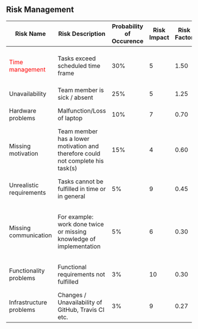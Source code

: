 ## Risk Management
| **Risk Name** | **Risk Description** | **Probability of Occurence** | **Risk Impact** | **Risk Factor** | **Risk Mitigation** | **Person in Charge of Tracking** |
| --- | --- | --- | --- | --- | --- | --- |
| <span style="color:red;">Time management</span> | Tasks exceed scheduled time frame | 30% | 5 | 1.50 | Calculate additional time to face possible delays | Ben (Scrum Master) |
| Unavailability | Team member is sick / absent | 25% | 5 | 1.25 | Knowledge transfer | Lukas |
| Hardware problems | Malfunction/Loss of laptop | 10% | 7 | 0.70 | Storing code on GitHub | Lukas |
| Missing motivation | Team member has a lower motivation and therefore could not complete his task(s) | 15% | 4 | 0.60 | Weekly scrum meetings and feedback | Anett (Motivation Coach) |
| Unrealistic requirements | Tasks cannot be fulfilled in time or in general | 5% | 9 | 0.45 | Discuss the technical realization beforehand | Anett (Product Owner)|
| Missing communication | For example: work done twice or missing knowledge of implementation | 5% | 6 | 0.30 | Knowledge transfer and use of YouTrack with weekly scrum meetings | Ben (Scrum Master) |
| Functionality problems | Functional requirements not fulfilled | 3% | 10 | 0.30 | Functional and integration tests | Lukas (Test Designer) |
| Infrastructure problems | Changes / Unavailability of GitHub, Travis CI etc. | 3% | 9 | 0.27 | Regular functionality checks of tools | Anett (Project Owner) |
